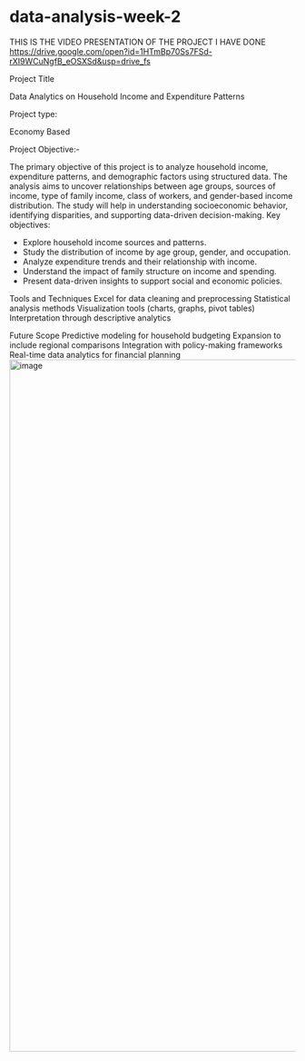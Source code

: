 # data-analysis-week-2
THIS IS THE VIDEO PRESENTATION OF THE PROJECT I HAVE DONE
https://drive.google.com/open?id=1HTmBp70Ss7FSd-rXI9WCuNgfB_eOSXSd&usp=drive_fs





Project Title

Data Analytics on Household Income and Expenditure Patterns

Project type:

Economy Based 
 
Project Objective:-

The primary objective of this project is to analyze household income, expenditure patterns, and demographic factors using structured data. The analysis aims to uncover relationships between age groups, sources of income, type of family income, class of workers, and gender-based income distribution. The study will help in understanding socioeconomic behavior, identifying disparities, and supporting data-driven decision-making.
Key objectives:
* Explore household income sources and patterns.
* Study the distribution of income by age group, gender, and occupation.
* Analyze expenditure trends and their relationship with income.
* Understand the impact of family structure on income and spending.
* Present data-driven insights to support social and economic policies.

Tools and Techniques
Excel for data cleaning and preprocessing
Statistical analysis methods
Visualization tools (charts, graphs, pivot tables)
Interpretation through descriptive analytics

Future Scope
Predictive modeling for household budgeting
Expansion to include regional comparisons
Integration with policy-making frameworks
Real-time data analytics for financial planning
<img width="5901" height="1219" alt="image" src="https://github.com/user-attachments/assets/6bd2d453-9e00-476d-9d85-7896a29b6dfe" />
